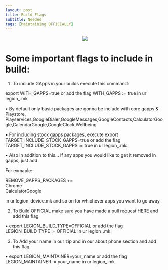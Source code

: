 ```yaml
---
layout: post
title: Build Flags
subtitle: Needed
tags: [Maintaining OFFICIALLY]
---
```


<p align="center">
<img  src="https://i.imgur.com/6qCMrc2.png">
</p>


# Some important flags to include in build:

1) To include GApps in your builds execute this command:

export WITH_GAPPS=true
or add the flag WITH_GAPPS := true in ur legion_<device>.mk

• By default only basic packages are gonna be include with core gapps & Playstore, Playservices,GoogleDialer,GoogleMessages,GoogleContacts,CalculatorGoogle,CalendarGoogle,GoogleClock,Wellbeing

• For including stock gapps packages, execute
export TARGET_INCLUDE_STOCK_GAPPS=true
or add the flag TARGET_INCLUDE_STOCK_GAPPS :=  true in ur legion_<device>.mk

• Also in addition to this...
If any apps you would like to get it removed in gapps, just add

For exmaple:-

REMOVE_GAPPS_PACKAGES += \
         Chrome \
         CalculatorGoogle

in ur legion_device.mk and so on for whichever apps you want to go away

2) To Build OFFICIAL make sure you have made a pull request [HERE](https://github.com/Project-LegionOS/vendor_legion/blob/11/legion.devices) and add this flag

• export LEGION_BUILD_TYPE=OFFICIAL
or add the flag LEGION_BUILD_TYPE := OFFICIAL in ur legion_<device>.mk

3) To Add your name in our zip and in our about phone section and add this flag

• export LEGION_MAINTAINER=your_name
or add the flag LEGION_MAINTAINER :=  your_name in ur legion_<device>.mk
